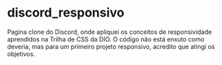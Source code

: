 # discord_responsivo
Pagina clone do Discord, onde apliquei os conceitos de responsividade aprendidos na Trilha de CSS da DIO. O código não está enxuto como deveria, mas para um primeiro projeto responsivo, acredito que atingi os objetivos.
